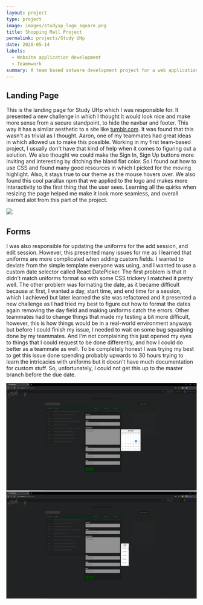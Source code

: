```yaml
---
layout: project
type: project
image: images/studyup_logo_square.png
title: Shopping Mall Project
permalink: projects/Study UHp
date: 2020-05-14
labels:
  - Website application development
  - Teammwork
summary: A team based sotware development project for a web application that helps students find tutor sessions, and teach others.
---
```


## Landing Page

This is the landing page for Study UHp which I was responsible for. It presented a new challenge in which I thought it would look nice and make more sense from a secure standpoint, to hide the navbar and footer. This way it has a similar aesthetic to a site like [tumblr.com](https://www.tumblr.com/). It was found that this wasn't as trivial as I thought. Aaron, one of my teammates had great ideas in which allowed us to make this possible. Working in my first team-based project, I usually don't have that kind of help when it comes to figuring out a solution. We also thought we could make the Sign In, Sign Up buttons more inviting and interesting by ditching the bland flat color. So I found out how to use CSS and found many good resources in which I picked for the moving highlight. Also, it stays true to our theme as the mouse hovers over. We also found this cool parallax npm that we applied to the logo and makes more interactivity to the first thing that the user sees. Learning all the quirks when resizing the page helped me make it look more seamless, and overall learned alot from this part of the project.  

<img class="ui massive floated center rounded image" src="/images/Landingpage.PNG">

## Forms

I was also responsible for updating the uniforms for the add session, and edit session. However, this presented many issues for me as I learned that uniforms are more complicated when adding custom fields. I wanted to deviate from the simple template everyone was using, and I wanted to use a custom date selector called React DatePicker. The first problem is that it didn't match uniforms format so with some CSS trickery I matched it pretty well. The other problem was formating the date, as it became difficult because at first, I wanted a day, start time, and end time for a session, which I achieved but later learned the site was refactored and it presented a new challenge as I had tried my best to figure out how to format the dates again removing the day field and making uniforms catch the errors. Other teammates had to change things that made my testing a bit more difficult, however, this is how things would be in a real-world environment anyways but before I could finish my issue, I needed to wait on some bug squashing done by my teammates. And I'm not complaining this just opened my eyes to things that I could request to be done differently, and how I could do better as a teammate as well. To be completely honest I was trying my best to get this issue done spending probably upwards to 30 hours trying to learn the intricacies with uniforms but it doesn't have much documentation for custom stuff. So, unfortunately, I could not get this up to the master branch before the due date.   

<img class="ui massive floated center rounded image" src="/images/dayPick.PNG">
<img class="ui massive floated center rounded image" src="/images/timePick.PNG">